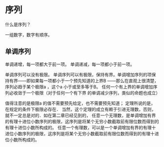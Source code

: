 # 序列

什么是序列？

一组数字，数字有顺序。

## 单调序列

单调递增，每一项都大于前一项。
单调递减，每一项都小于前一项。

单调序列可以没有极限。
单调序列可以有极限，保持有界。单调增加序列的项保持有界——即如果每一项都小于一个预先知道的上界B ——那么在直观上很清楚，序列必趋于某个极限a ，这个a 小于或至多等于B。
任何一个有上界的单调增加序列必收敛于一个极限（对于任何一个有下界 的单调减少序列，类似的命题也成立）

值得注意的是极限a 的值不需要预先给定，也不需要预先知道；
定理所说的是，在规定的条件下极限必存在．
当然，这个定理的成立有赖于引进无理数，否则，就不一定总是对的．如在第二章已经见到的，
任意一个无理数，是单调增加有界的有理十进位小数序列的极限，这序列是将某个无穷小数截取前有限位数而得到的有理十进位小数所构成的。
任意一个有理数，可以是一个单调增加有界的有理十进位小数序列的极限，这序列是将某个无穷小数截取前有限位数而得到的有理十进位小数所构成的。
